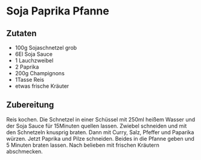 # Soja Paprika Pfanne

## Zutaten

- 100g Sojaschnetzel grob
- 6El Soja Sauce
- 1 Lauchzweibel
- 2 Paprika
- 200g Champignons
- 1Tasse Reis
- etwas frische Kräuter

## Zubereitung

Reis kochen.
Die Schnetzel in einer Schüssel mit 250ml heißem Wasser und der Soja Sauce für 15Minuten quellen lassen.
Zwiebel schneiden und mit den Schnetzeln knusprig braten. Dann mit Curry, Salz, Pfeffer und Paparika würzen.
Jetzt Paprika und Pilze schneiden.
Beides in die Pfanne geben und 5 Minuten braten lassen.
Nach belieben mit frischen Kräutern abschmecken.
